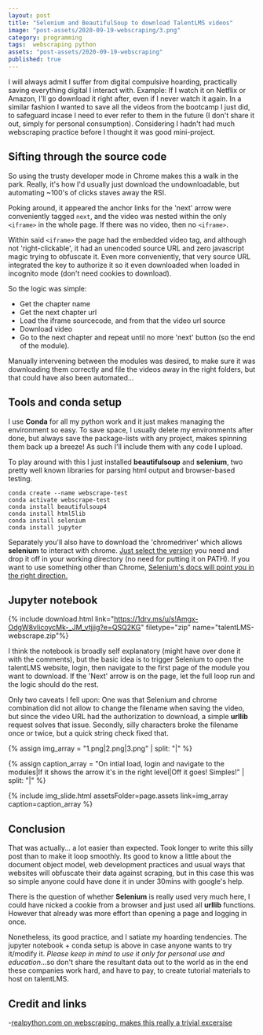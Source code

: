 ```yaml
---
layout: post
title: "Selenium and BeautifulSoup to download TalentLMS videos"
image: "post-assets/2020-09-19-webscraping/3.png"
category: programming
tags:  webscraping python
assets: "post-assets/2020-09-19-webscraping"
published: true
---
```


I will always admit I suffer from digital compulsive hoarding, practically saving everything digital I interact with. Example: If I watch it on Netflix or Amazon, I'll go download it right after, even if I never watch it again. In a similar fashion I wanted to save all the videos from the bootcamp I just did, to safeguard incase I need to ever refer to them in the future (I don't share it out, simply for personal consumption). Considering I hadn't had much webscraping practice before I thought it was good mini-project.

## Sifting through the source code
So using the trusty developer mode in Chrome makes this a walk in the park. Really, it's how I'd usually just download the undownloadable, but automating ~100's of clicks staves away the RSI.

Poking around, it appeared the anchor links for the 'next' arrow were conveniently tagged `next`, and the video was nested within the only `<iframe>` in the whole page. If there was no video, then no `<iframe>`.

Within said `<iframe>` the page had the embedded video tag, and although not 'right-clickable', it had an unencoded source URL and zero javascript magic trying to obfuscate it. Even more conveniently, that very source URL integrated the key to authorize it so it even downloaded when loaded in incognito mode (don't need cookies to download).


So the logic was simple:
- Get the chapter name
- Get the next chapter url
- Load the iframe sourcecode, and from that the video url source
- Download video
- Go to the next chapter and repeat until no more 'next' button (so the end of the module).

Manually intervening between the modules was desired, to make sure it was downloading them correctly and file the videos away in the right folders, but that could have also been automated...

## Tools and conda setup
I use **Conda** for all my python work and it just makes managing the environment so easy. To save space, I usually delete my environments after done, but always save the package-lists with any project, makes spinning them back up a breeze! As such I'll include them with any code I upload.

To play around with this I just installed **beautifulsoup** and **selenium**, two pretty well known libraries for parsing html output and browser-based testing.

```
conda create --name webscrape-test
conda activate webscrape-test
conda install beautifulsoup4
conda install html5lib
conda install selenium
conda install jupyter
```

Separately you'll also have to download the 'chromedriver' which allows **selenium** to interact with chrome. [Just select the version](https://sites.google.com/a/chromium.org/chromedriver/downloads) you need and drop it off in your working directory (no need for putting it on PATH). If you want to use something other than Chrome, [Selenium's docs will point you in the right direction.](https://www.selenium.dev/selenium/docs/api/py/index.html#drivers)

## Jupyter notebook
{% include download.html link="https://1drv.ms/u/s!Amgx-OdgW8vIicoycMk-_JM_vtjjig?e=QSQ2KG" filetype="zip" name="talentLMS-webscrape.zip"%}

I think the notebook is broadly self explanatory (might have over done it with the comments), but the basic idea is to trigger Selenium to open the talentLMS website, login, then navigate to the first page of the module you want to download. If the 'Next' arrow is on the page, let the full loop run and the logic should do the rest.

Only two caveats I fell upon: One was that Selenium and chrome combination did not allow to change the filename when saving the video, but since the video URL had the authorization to download, a simple **urllib** request solves that issue. Secondly, silly characters broke the filename once or twice, but a quick string check fixed that.

{% assign img_array = "1.png|2.png|3.png" | split: "|" %}

{% assign caption_array = "On intial load, login and navigate to the modules|If it shows the arrow it's in the right level|Off it goes! Simples!" | split: "|" %}

{% include img_slide.html assetsFolder=page.assets link=img_array caption=caption_array %}

## Conclusion
That was actually... a lot easier than expected. Took longer to write this silly post than to make it loop smoothly. Its good to know a little about the document object model, web development practices and usual ways that websites will obfuscate their data against scraping, but in this case this was so simple anyone could have done it in under 30mins with google's help.

There is the question of whether **Selenium** is really used very much here, I could have nicked a cookie from a browser and just used all **urllib** functions. However that already was more effort than opening a page and logging in once.

Nonetheless, its good practice, and I satiate my hoarding tendencies. The jupyter notebook + conda setup is above in case anyone wants to try it/modify it. *Please keep in mind to use it only for personal use and education*...so don't share the resultant data out to the world as in the end these companies work hard, and have to pay, to create tutorial materials to host on talentLMS.

## Credit and links
-[realpython.com on webscraping, makes this really a trivial excersise](https://realpython.com/beautiful-soup-web-scraper-python)
